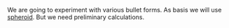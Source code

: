 We are going to experiment with various bullet forms.
As basis we will use [spheroid](http://en.wikipedia.org/wiki/Spheroid).
But we need preliminary calculations.
